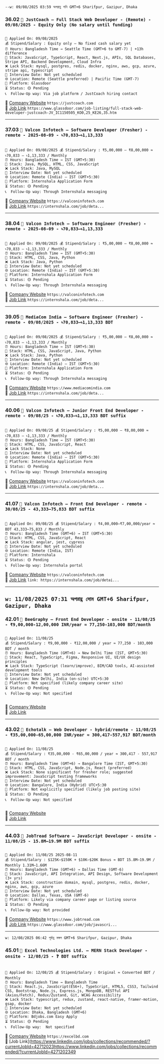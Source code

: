 `--w: 09/08/2025 03:59 অপরাহ্ণ শনি GMT+6 Sharifpur, Gazipur, Dhaka`

### 36.02 `🏢 JustCoach — Full Stack Web Developer - (Remote) - 09/08/2025 - Equity Only (No salary until funding)`

<pre><code>
📅 Applied On: 09/08/2025
💰 Stipend/Salary : Equity only — No fixed cash salary yet
⏰ Hours: Bangladesh Time → Seattle Time (GMT+6 to GMT-7) | +13h difference
🧰 Stack: JavaScript, TypeScript, React, Next.js, APIs, SQL Databases, Stripe API, Backend Development, Cloud Infra
❌ Lack Stack: mysql, postgres, redis, docker, nginx, aws, gcp, azure, stripe api, typescript
📆 Interview Date: Not yet scheduled
🌐 Location: Remote (Seattle preferred) | Pacific Time (GMT-7)
🧭 Platform: Glassdoor
⏳ Status: 🟡 Pending
📞  Follow-Up way: Via job platform / JustCoach hiring contact
</code></pre>

🔗 [Company Website](https://justcoach.com) `https://justcoach.com` <br />
🔗 [Job Link](https://www.glassdoor.com/job-listing/full-stack-web-developer-justcoach-JV_IC1150505_KO0,24_KE25,34.htm?jl=1009838308124&utm_source=jobalert&utm_medium=email&utm_content=jazero-jobpos2-1009838308124&utm_campaign=jobAlertZero&tgt=GD_JOB_VIEW&src=GD_JOB_AD&uido=25FEE15AB8193F5FBD60C08C6C6DFD50&ao=1136043&jrtk=5-yul1-0-1j26urvnljn3r800-0c83138c7a543635&cs=1_bce73d3f&s=224&t=JA&pos=102&ja=368797169&guid=000001988dedfaedb36382dceb00481d&jobListingId=1009838308124&ea=1&vt=e&cb=1754727841687&ctt=1754727976336&srs=EMAIL_JOB_ALERT&gdir=1) `https://www.glassdoor.com/job-listing/full-stack-web-developer-justcoach-JV_IC1150505_KO0,25_KE26,35.htm`

---

### 37.03 `🏢 Valcon Infotech — Software Developer (Fresher) - remote - 2025-08-09 - ৳70,833–৳1,13,333`

<pre><code>
📅 Applied On: 09/08/2025 💰 Stipend/Salary : ₹5,00,000 – ₹8,00,000 ≈ ৳70,833 – ৳1,13,333 / Monthly
⏰ Hours: Bangladesh Time → IST (GMT+5:30)
🧰 Stack: Java, MySQL, HTML, CSS, JavaScript
❌ Lack Stack: Java, MySQL
📆 Interview Date: Not yet scheduled
🌐 Location: Remote (India) – IST (GMT+5:30)
🧭 Platform: Internshala Application Form
⏳ Status: 🟡 Pending
📞  Follow-Up way: Through Internshala messaging
</code></pre>

🔗 [Company Website](https://valconinfotech.com) `https://valconinfotech.com` <br />
🔗 [Job Link](https://internshala.com/job/detail/software-developer-fresher-job-internship-at-valcon-infotech1723205855) `https://internshala.com/job/deta...`

---

### 38.04 `🏢 Valcon Infotech — Software Engineer (Fresher) - remote - 2025-08-09 - ৳70,833–৳1,13,333`

<pre><code>
📅 Applied On: 09/08/2025 💰 Stipend/Salary : ₹5,00,000 – ₹8,00,000 ≈ ৳70,833 – ৳1,13,333 / Monthly
⏰ Hours: Bangladesh Time → IST (GMT+5:30)
🧰 Stack: HTML, CSS, Java, Python
❌ Lack Stack: Java, Python
📆 Interview Date: Not yet scheduled
🌐 Location: Remote (India) – IST (GMT+5:30)
🧭 Platform: Internshala Application Form
⏳ Status: 🟡 Pending
📞  Follow-Up way: Through Internshala messaging
</code></pre>

🔗 [Company Website](https://valconinfotech.com) `https://valconinfotech.com` <br />
🔗 [Job Link](https://internshala.com/job/detail/fresher-remote-software-engineer-job-at-valcon-infotech1754727763) `https://internshala.com/job/deta...`

---

### 39.05 `🏢 MediaCom India — Software Engineer (Fresher) - remote - 09/08/2025 - ৳70,833–৳1,13,333 BDT`

<pre><code>
📅 Applied On: 09/08/2025 💰 Stipend/Salary : ₹5,00,000 – ₹8,00,000 ≈ ৳70,833 – ৳1,13,333 / Monthly
⏰ Hours: Bangladesh Time → IST (GMT+5:30)
🧰 Stack: HTML, CSS, JavaScript, Java, Python
❌ Lack Stack: Java, Python
📆 Interview Date: Not yet scheduled
🌐 Location: Remote (India) – IST (GMT+5:30)
🧭 Platform: Internshala Application Form
⏳ Status: 🟡 Pending
📞  Follow-Up way: Through Internshala messaging
</code></pre>

🔗 [Company Website](https://www.mediacomindia.com) `https://www.mediacomindia.com` <br />
🔗 [Job Link](https://internshala.com/job/detail/fresher-remote-software-engineer-job-at-mediacom-india1754726192) `https://internshala.com/job/deta...`

---

### 40.06 `🏢 Valcon Infotech — Junior Front End Developer - remote - 09/08/25 - ৳70,833–৳1,13,333 BDT suffix`

<pre><code>
📅 Applied On: 09/08/25 💰 Stipend/Salary : ₹5,00,000 – ₹8,00,000 ≈ ৳70,833 – ৳1,13,333 / Monthly
⏰ Hours: Bangladesh Time → IST (GMT+5:30)
🧰 Stack: HTML, CSS, JavaScript, React
❌ Lack Stack: None
📆 Interview Date: Not yet scheduled
🌐 Location: Remote (India) – IST (GMT+5:30)
🧭 Platform: Internshala Application Form
⏳ Status: 🟡 Pending
📞  Follow-Up way: Through Internshala messaging
</code></pre>

🔗 [Company Website](https://valconinfotech.com) `https://valconinfotech.com` <br />
🔗 [Job Link](https://internshala.com/job/detail/junior-front-end-developer-fresher-job-internship-at-valcon-infotech1723205855) `https://internshala.com/job/deta...`

---

### 41.07 `🏢 Valcon Infotech — Front End Developer - remote - 30/08/25 - 43,333–75,833 BDT suffix`

<pre><code>
📅 Applied On: 09/08/25 💰 Stipend/Salary : ₹4,00,000–₹7,00,000/year ≈ BDT 43,333–75,833 / Monthly
⏰ Hours: Bangladesh Time (GMT+6) → IST (GMT+5:30)
🧰 Stack: HTML, CSS, JavaScript, React
❌ Lack Stack: angular, jest, cypress
📆 Interview Date: Not yet scheduled
🌐 Location: Remote (India, IST)
🧭 Platform: Internshala
⏳ Status: 🟡 Pending
📞  Follow-Up way: Internshala portal
</code></pre>

🔗 [Company Website](https://valconinfotech.com) `https://valconinfotech.com` <br />
🔗 [Job Link](https://internshala.com/job/detail/fresher-remote-front-end-developer-job-at-valcon-infotech1753939536) `link: https://internshala.com/job/detai...`

---

## `w: 11/08/2025 07:31 অপরাহ্ণ সোম GMT+6 Sharifpur, Gazipur, Dhaka`

### 42.01 `🏢 BeeGraphy — Front End Developer - onsite - 11/08/25 - ₹9,00,000-12,00,000 INR/year ≈ 77,250-103,000 BDT/month`

<pre><code>
📅 Applied On: 11/08/25
💰 Stipend/Salary : ₹9,00,000 - ₹12,00,000 / year ≈ 77,250 - 103,000 BDT / month
⏰ Hours: Bangladesh Time (GMT+6) → New Delhi Time (IST, GMT+5:30)
🧰 Stack: React, TypeScript, Figma, Responsive UI, UI/UX design principles
❌ Lack Stack: TypeScript (learn/improve), BIM/CAD tools, AI-assisted development tools
📆 Interview Date: Not yet scheduled
🌐 Location: New Delhi, India (on-site) UTC+5:30
🧭 Platform: Not specified (likely company career site)
⏳ Status: 🟡 Pending
📞  Follow-Up way: Not specified

</code></pre>

🔗 [Company Website](https://beegraphy.com) <br />
🔗 [Job Link](https://internshala.com/job/detail/front-end-developer-job-in-delhi-at-beegraphy1754906164)

---

### 43.02 `🏢 Echotalk — Web Developer - hybrid/remote - 11/08/25 - ₹35,00,000-65,00,000 INR/year ≈ 300,417-557,917 BDT/month`

<pre><code>
📅 Applied On: 11/08/25
💰 Stipend/Salary : ₹35,00,000 - ₹65,00,000 / year ≈ 300,417 - 557,917 BDT / month
⏰ Hours: Bangladesh Time (GMT+6) → Bangalore Time (IST, GMT+5:30)
🧰 Stack: HTML, CSS, JavaScript, Node.js, React (preferred)
❌ Lack Stack: None significant for fresher role; suggested improvement: JavaScript testing frameworks
📆 Interview Date: Not yet scheduled
🌐 Location: Bangalore, India (Hybrid) UTC+5:30
🧭 Platform: Not explicitly specified (likely job posting site)
⏳ Status: 🟡 Pending
📞  Follow-Up way: Not specified

</code></pre>

🔗 [Company Website](https://echotalk.in) <br />
🔗 [Job Link](https://internshala.com/job/detail/fresher-web-developer-job-in-bangalore-at-echotalk1754632726)

---

### 44.03 `🏢 JobTread Software — JavaScript Developer - onsite - 11/08/25 - 15.8M–19.9M BDT suffix`

<pre><code>
📅 Applied On: 11/08/25 2025-08-11
💰 Stipend/Salary : $125K–$150K + $10K–$20K Bonus ≈ BDT 15.8M–19.9M / Monthly 1.31M–1.66M
⏰ Hours: Bangladesh Time (GMT+6) → Dallas Time (GMT-6)
🧰 Stack: JavaScript, API Integration, API Design, Software Development (3+ yrs)
❌ Lack Stack: construction domain, mysql, postgres, redis, docker, nginx, aws, gcp, azure
📆 Interview Date: Not yet scheduled
🌐 Location: Dallas, Texas, USA (GMT-6)
🧭 Platform: Likely via company career page or listing source
⏳ Status: 🟡 Pending
📞  Follow-Up way: Not provided
</code></pre>

🔗 [Company Website](https://www.jobtread.com) `https://www.jobtread.com` <br />
🔗 [Job Link](https://www.glassdoor.com/job-listing/javascript-developer-jobtread-software-JV_IC1139977_KO0,20_KE21,38.htm?jl=1009834421207&utm_source=jobalert&utm_medium=email&utm_term=jac2jvar&utm_content=ja-jobpos1-1009834421207&utm_campaign=jobAlertAlert&tgt=GD_JOB_VIEW&src=GD_JOB_AD&uido=25FEE15AB8193F5FBD60C08C6C6DFD50&ao=1110586&jrtk=5-yul1-0-1j29ic6eigb1g800-cec2c0f3282c4506---6NYlbfkN0DrXR2B1DC3uXXbCSLr0wx9Cb-UnghyteavFjZWSOxDMMgsohA4Bt99RKUpAhBuZJ_ke4CCXpOZGPoAS0LHl9YA3Aupa68TKxAM4EP3iMFbs6xI8d5uA_GApLwQR5UJDLdEoti4WeORAMEfq8IbaCyhWN-MAcmjR3PQ8kdejCwR9lg0qEObqcdlyBbK33o5dO3fAoc5YaE53ujFH3Kza7XmHyzT047bz_p7wbvrBBhF8tKyCEtnk8DyGJTg0bZlPcRbaeiKJCojpspIbJLGwwoj0pO9S95v1TdxokOszGRemka3QNivnp31yy-0uAc_jKHt_ay8Ab62LZosE6ZCgg2NpyidzRL8-6h5RVdU1gxDo1BeY6H78gZ6YDbCh6fMnANQTM8kodpna2RnuHh5DbDa6XjglwZ52xCVNrWSEXr63HYheS9dnGKOXGQblhnWosCq14p8YmEqCu9by4wCwM38mwCTUAx8yBAms8RSOHScXa0Ufw64hImXBxAHJucWv14y74jWTHrdveguTvTqbe0XIKEPyfTMe-8QEVCp3uEWXweMbSBTw67RMOU9J9C-0Bm5sMye0fvyHfzxBuhT5J_XK9mHiS6ijnuGTFPZR69pHImKWkLvfvEpye3WSuGo64FbHh4jlAa5B4Go151YJudUPCwJC0NlcfcU2XsxLx66nLKWNNUiN9w7AszV3_2kRBMseBf1ntfB_boMii4RG2xf8AQT0ULbdm14ybBV3X58r4HY3Qslhbt3oF-SZ_Uh6tM%3D&cs=1_c566a4db&s=224&t=JA&pos=101&cpc=6BBECBC74F3AC36E&ja=368796504&guid=0000019893205140820ee198408f1898&jobListingId=1009834421207&ea=1&vt=e&cb=1754815404672&ctt=1754928772836&srs=EMAIL_JOB_ALERT&gdir=1) `https://www.glassdoor.com/job/javascri...`

---

`w: 12/08/2025 06:42 পূর্বাহ্ণ মঙ্গল GMT+6 Sharifpur, Gazipur, Dhaka`

### 45.01 `🏢 Excel Technologies Ltd. — MERN Stack Developer - onsite - 12/08/25 - ❓ BDT suffix`

<pre><code>
📅 Applied On: 12/08/25 💰 Stipend/Salary : Original ≈ Converted BDT / Monthly
⏰ Hours: Bangladesh Time → Bangladesh Time
🧰 Stack: React.js, JavaScript(ES6+), TypeScript, HTML5, CSS3, Tailwind CSS, Bootstrap, Node.js, Express.js, MongoDB, RESTful API (Axios/Fetch), Redux/Zustand, Git, WCAG Accessibility
❌ Lack Stack: typescript, redux, zustand, react-native, framer-motion, gsap, docker
📆 Interview Date: Not yet scheduled
🌐 Location: Dhaka, Bangladesh (GMT+6)
🧭 Platform: Bdjobs.com Easy Apply
⏳ Status: 🟡 Pending
📞  Follow-Up way:  Not specified
</code></pre>

🔗 [Company Website](https://excelbd.com) `https://excelbd.com` <br />
🔗 [Job Link](https://www.linkedin.com/jobs/collections/recommended/?currentJobId=42712023https://www.linkedin.com/jobs/collections/recommended/?currentJobId=4271202349

---
